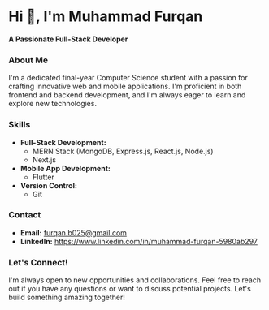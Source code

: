# **Hi 👋, I'm Muhammad Furqan**

**A Passionate Full-Stack Developer**

### **About Me**

I'm a dedicated final-year Computer Science student with a passion for crafting innovative web and mobile applications. I'm proficient in both frontend and backend development, and I'm always eager to learn and explore new technologies.

### **Skills**

* **Full-Stack Development:**
  * MERN Stack (MongoDB, Express.js, React.js, Node.js)
  * Next.js
* **Mobile App Development:**
  * Flutter
* **Version Control:**
  * Git

### **Contact**

* **Email:** furqan.b025@gmail.com
* **LinkedIn:** https://www.linkedin.com/in/muhammad-furqan-5980ab297 

### **Let's Connect!**

I'm always open to new opportunities and collaborations. Feel free to reach out if you have any questions or want to discuss potential projects. Let's build something amazing together!
